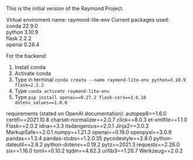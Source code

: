 This is the initial version of the Raymond Project. 

Virtual enviroment name: raymond-lite-env
Current packages used: \
conda   22.9.0 \
python  3.10.9 \
flask   2.2.2 \
openai  0.26.4 

For the backend:
1) Install conda
2) Activate conda
3) Type in terminal `conda create --name raymond-lite-env python=3.10.9 flask=2.2.2`
4) Type `conda activate raymond-lite-env`
5) Type `pip install openai==0.27.2 flask-cors==3.0.10 dotenv_values==1.0.0`


requirements (stated on OpenAI documentation):
autopep8==1.6.0
certifi==2021.10.8
charset-normalizer==2.0.7
click==8.0.3
et-xmlfile==1.1.0
Flask==2.0.2
idna==3.3
itsdangerous==2.0.1
Jinja2==3.0.2
MarkupSafe==2.0.1
numpy==1.21.3
openai==0.19.0
openpyxl==3.0.9
pandas==1.3.4
pandas-stubs==1.2.0.35
pycodestyle==2.8.0
python-dateutil==2.8.2
python-dotenv==0.19.2
pytz==2021.3
requests==2.26.0
six==1.16.0
toml==0.10.2
tqdm==4.62.3
urllib3==1.26.7
Werkzeug==2.0.2